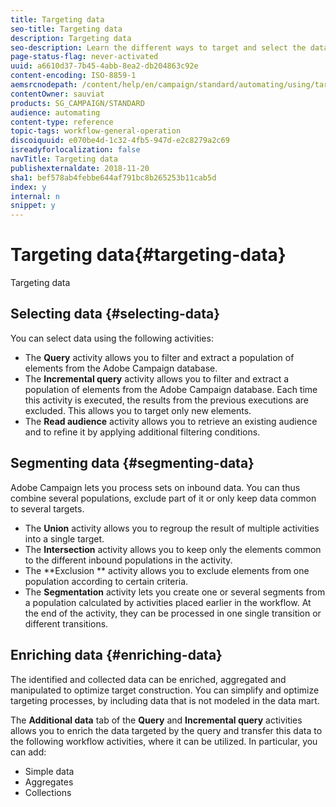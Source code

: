 ```yaml
---
title: Targeting data
seo-title: Targeting data
description: Targeting data
seo-description: Learn the different ways to target and select the data you need.
page-status-flag: never-activated
uuid: a6610d37-7b45-4abb-8ea2-db204863c92e
content-encoding: ISO-8859-1
aemsrcnodepath: /content/help/en/campaign/standard/automating/using/targeting-data
contentOwner: sauviat
products: SG_CAMPAIGN/STANDARD
audience: automating
content-type: reference
topic-tags: workflow-general-operation
discoiquuid: e070be4d-1c32-4fb5-947d-e2c8279a2c69
isreadyforlocalization: false
navTitle: Targeting data
publishexternaldate: 2018-11-20
sha1: bef578ab4febbe644af791bc8b265253b11cab5d
index: y
internal: n
snippet: y
---
```


# Targeting data{#targeting-data}

Targeting data

## Selecting data {#selecting-data}

You can select data using the following activities:

* The **Query** activity allows you to filter and extract a population of elements from the Adobe Campaign database.
* The **Incremental query** activity allows you to filter and extract a population of elements from the Adobe Campaign database. Each time this activity is executed, the results from the previous executions are excluded. This allows you to target only new elements.
* The **Read audience** activity allows you to retrieve an existing audience and to refine it by applying additional filtering conditions.

## Segmenting data {#segmenting-data}

Adobe Campaign lets you process sets on inbound data. You can thus combine several populations, exclude part of it or only keep data common to several targets.

* The **Union** activity allows you to regroup the result of multiple activities into a single target.
* The **Intersection** activity allows you to keep only the elements common to the different inbound populations in the activity.
* The **Exclusion ** activity allows you to exclude elements from one population according to certain criteria.
* The **Segmentation** activity lets you create one or several segments from a population calculated by activities placed earlier in the workflow. At the end of the activity, they can be processed in one single transition or different transitions.

## Enriching data {#enriching-data}

The identified and collected data can be enriched, aggregated and manipulated to optimize target construction. You can simplify and optimize targeting processes, by including data that is not modeled in the data mart.

The **Additional data** tab of the **Query** and **Incremental query** activities allows you to enrich the data targeted by the query and transfer this data to the following workflow activities, where it can be utilized. In particular, you can add:

* Simple data
* Aggregates
* Collections

